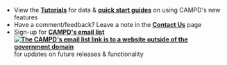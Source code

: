 * View the **[Tutorials](https://campd-dev.app.cloud.gov/help-support/tutorials "Link")** for data & **[quick start guides](https://api.epa.gov/easey/dev/content-mgmt/campd/documents/CustomDataDownload-QuickStartGuide.pdf "Link")** on using CAMPD's new features 
* Have a comment/feedback? Leave a note in the **[Contact Us](https://campd-dev.app.cloud.gov/help-support/contact-us "Link")** page
* Sign-up for **[CAMPD's email list ![The CAMPD's email list link is to a website outside of the government domain](https://api.epa.gov/easey/dev/content-mgmt/campd/images/external-link.PNG "The CAMPD's email list link is to a website outside of the government domain")](https://lp.constantcontactpages.com/su/SmTSbfJ "Link")** for updates on future releases & functionality
